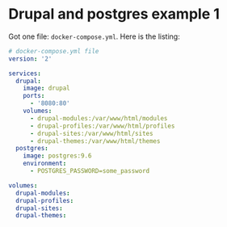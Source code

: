 # Drupal and postgres example 1

Got one file: `docker-compose.yml`. Here is the listing:
```yaml
# docker-compose.yml file
version: '2'

services:
  drupal:
    image: drupal
    ports:
      - '8080:80'
    volumes:
      - drupal-modules:/var/www/html/modules
      - drupal-profiles:/var/www/html/profiles       
      - drupal-sites:/var/www/html/sites      
      - drupal-themes:/var/www/html/themes
  postgres:
    image: postgres:9.6
    environment:
      - POSTGRES_PASSWORD=some_password

volumes:
  drupal-modules:
  drupal-profiles:
  drupal-sites:
  drupal-themes:
```
